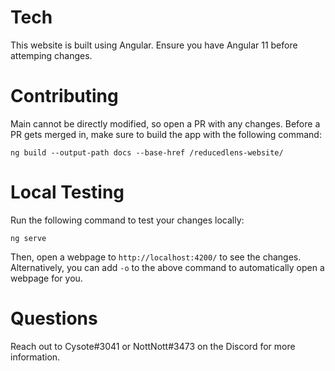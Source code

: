 # Tech
This website is built using Angular. Ensure you have Angular 11 before attemping changes.

# Contributing
Main cannot be directly modified, so open a PR with any changes. Before a PR gets merged in, make sure to build the app with the following command:

```
ng build --output-path docs --base-href /reducedlens-website/
```

# Local Testing
Run the following command to test your changes locally:
```
ng serve
```
Then, open a webpage to `http://localhost:4200/` to see the changes. Alternatively, you can add `-o` to the above command to automatically open a webpage for you.

# Questions
Reach out to Cysote#3041 or NottNott#3473 on the Discord for more information.
